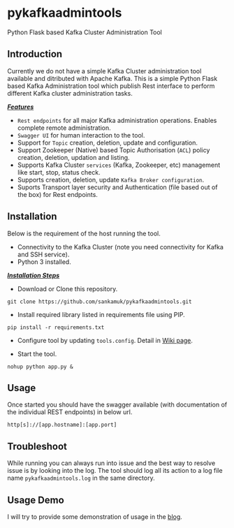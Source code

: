 # pykafkaadmintools
Python Flask based Kafka Cluster Administration Tool

## Introduction

Currently we do not have a simple Kafka Cluster administration tool available and ditributed with Apache Kafka. This is a simple Python Flask based Kafka Administration tool which publish Rest interface to perform different Kafka cluster administration tasks.


<ins>***Features***</ins>

- `Rest endpoints` for all major Kafka administration operations. Enables complete remote administration.
- `Swagger UI` for human interaction to the tool.
- Support for `Topic` creation, deletion, update and configuration.
- Support Zookeeper (Native) based Topic Authorisation (`ACL`) policy creation, deletion, updation and listing.
- Supports Kafka Cluster `services` (Kafka, Zookeeper, etc) management like start, stop, status check.
- Supports creation, deletion, update `Kafka Broker configuration`.
- Suports Transport layer security and Authentication (file based out of the box) for Rest endpoints.

## Installation

Below is the requirement of the host running the tool.

- Connectivity to the Kafka Cluster (note you need connectivity for Kafka and SSH service).
- Python 3 installed. 


<ins>***Installation Steps***</ins>

- Download or Clone this repository.
```
git clone https://github.com/sankamuk/pykafkaadmintools.git
```

- Install required library listed in requirements file using PIP.
```
pip install -r requirements.txt 
```

- Configure tool by updating `tools.config`. Detail in [Wiki page](https://github.com/sankamuk/pykafkaadmintools/wiki/Configure-Tool).


- Start the tool.
```
nohup python app.py & 
```

## Usage

Once started you should have the swagger available (with documentation of the individual REST endpoints) in below url.


`http[s]://[app.hostname]:[app.port]`


## Troubleshoot

While running you can always run into issue and the best way to resolve issue is by looking into the log. The tool should log all its action to a log file name `pykafkaadmintools.log` in the same directory.


## Usage Demo

I will try to provide some demonstration of usage in the [blog](https://mukherjeesankar.wordpress.com/2020/05/09/setup-kafka-administer-remotely-with-kafkaadmintools/).

